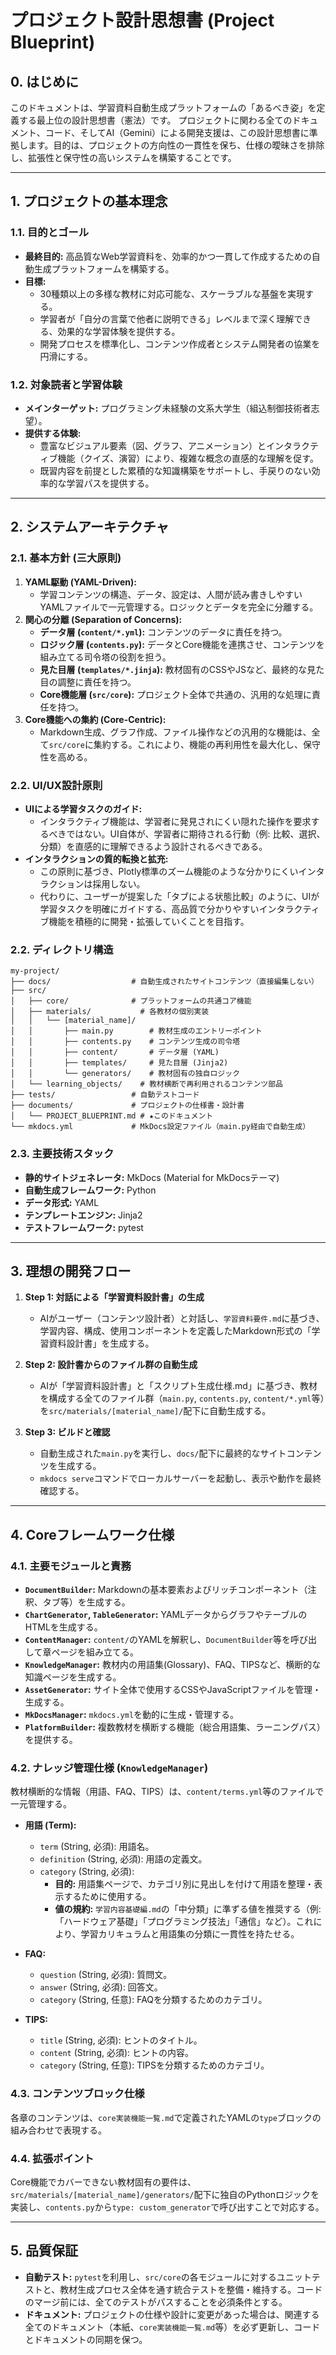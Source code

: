 # プロジェクト設計思想書 (Project Blueprint)

## 0. はじめに

このドキュメントは、学習資料自動生成プラットフォームの「あるべき姿」を定義する最上位の設計思想書（憲法）です。
プロジェクトに関わる全てのドキュメント、コード、そしてAI（Gemini）による開発支援は、この設計思想書に準拠します。目的は、プロジェクトの方向性の一貫性を保ち、仕様の曖昧さを排除し、拡張性と保守性の高いシステムを構築することです。

---

## 1. プロジェクトの基本理念

### 1.1. 目的とゴール

- **最終目的:** 高品質なWeb学習資料を、効率的かつ一貫して作成するための自動生成プラットフォームを構築する。
- **目標:**
    - 30種類以上の多様な教材に対応可能な、スケーラブルな基盤を実現する。
    - 学習者が「自分の言葉で他者に説明できる」レベルまで深く理解できる、効果的な学習体験を提供する。
    - 開発プロセスを標準化し、コンテンツ作成者とシステム開発者の協業を円滑にする。

### 1.2. 対象読者と学習体験

- **メインターゲット:** プログラミング未経験の文系大学生（組込制御技術者志望）。
- **提供する体験:**
    - 豊富なビジュアル要素（図、グラフ、アニメーション）とインタラクティブ機能（クイズ、演習）により、複雑な概念の直感的な理解を促す。
    - 既習内容を前提とした累積的な知識構築をサポートし、手戻りのない効率的な学習パスを提供する。

---

## 2. システムアーキテクチャ

### 2.1. 基本方針 (三大原則)

1.  **YAML駆動 (YAML-Driven):**
    - 学習コンテンツの構造、データ、設定は、人間が読み書きしやすいYAMLファイルで一元管理する。ロジックとデータを完全に分離する。
2.  **関心の分離 (Separation of Concerns):**
    - **データ層 (`content/*.yml`):** コンテンツのデータに責任を持つ。
    - **ロジック層 (`contents.py`):** データとCore機能を連携させ、コンテンツを組み立てる司令塔の役割を担う。
    - **見た目層 (`templates/*.jinja`):** 教材固有のCSSやJSなど、最終的な見た目の調整に責任を持つ。
    - **Core機能層 (`src/core`):** プロジェクト全体で共通の、汎用的な処理に責任を持つ。
3.  **Core機能への集約 (Core-Centric):**
    - Markdown生成、グラフ作成、ファイル操作などの汎用的な機能は、全て`src/core`に集約する。これにより、機能の再利用性を最大化し、保守性を高める。

### 2.2. UI/UX設計原則

- **UIによる学習タスクのガイド:**
    - インタラクティブ機能は、学習者に発見されにくい隠れた操作を要求するべきではない。UI自体が、学習者に期待される行動（例: 比較、選択、分類）を直感的に理解できるよう設計されるべきである。
- **インタラクションの質的転換と拡充:**
    - この原則に基づき、Plotly標準のズーム機能のような分かりにくいインタラクションは採用しない。
    - 代わりに、ユーザーが提案した「タブによる状態比較」のように、UIが学習タスクを明確にガイドする、高品質で分かりやすいインタラクティブ機能を積極的に開発・拡張していくことを目指す。

### 2.2. ディレクトリ構造

```
my-project/
├── docs/                  # 自動生成されたサイトコンテンツ（直接編集しない）
├── src/
│   ├── core/              # プラットフォームの共通コア機能
│   ├── materials/           # 各教材の個別実装
│   │   └── [material_name]/
│   │       ├── main.py        # 教材生成のエントリーポイント
│   │       ├── contents.py    # コンテンツ生成の司令塔
│   │       ├── content/       # データ層 (YAML)
│   │       ├── templates/     # 見た目層 (Jinja2)
│   │       └── generators/    # 教材固有の独自ロジック
│   └── learning_objects/    # 教材横断で再利用されるコンテンツ部品
├── tests/                 # 自動テストコード
├── documents/             # プロジェクトの仕様書・設計書
│   └── PROJECT_BLUEPRINT.md # ★このドキュメント
└── mkdocs.yml             # MkDocs設定ファイル（main.py経由で自動生成）
```

### 2.3. 主要技術スタック

- **静的サイトジェネレータ:** MkDocs (Material for MkDocsテーマ)
- **自動生成フレームワーク:** Python
- **データ形式:** YAML
- **テンプレートエンジン:** Jinja2
- **テストフレームワーク:** pytest

---

## 3. 理想の開発フロー

1.  **Step 1: 対話による「学習資料設計書」の生成**
    - AIがユーザー（コンテンツ設計者）と対話し、`学習資料要件.md`に基づき、学習内容、構成、使用コンポーネントを定義したMarkdown形式の「学習資料設計書」を生成する。

2.  **Step 2: 設計書からのファイル群の自動生成**
    - AIが「学習資料設計書」と「スクリプト生成仕様.md」に基づき、教材を構成する全てのファイル群（`main.py`, `contents.py`, `content/*.yml`等）を`src/materials/[material_name]/`配下に自動生成する。

3.  **Step 3: ビルドと確認**
    - 自動生成された`main.py`を実行し、`docs/`配下に最終的なサイトコンテンツを生成する。
    - `mkdocs serve`コマンドでローカルサーバーを起動し、表示や動作を最終確認する。

---

## 4. Coreフレームワーク仕様

### 4.1. 主要モジュールと責務

- **`DocumentBuilder`:** Markdownの基本要素およびリッチコンポーネント（注釈、タブ等）を生成する。
- **`ChartGenerator`, `TableGenerator`:** YAMLデータからグラフやテーブルのHTMLを生成する。
- **`ContentManager`:** `content/`のYAMLを解釈し、`DocumentBuilder`等を呼び出して章ページを組み立てる。
- **`KnowledgeManager`:** 教材内の用語集(Glossary)、FAQ、TIPSなど、横断的な知識ページを生成する。
- **`AssetGenerator`:** サイト全体で使用するCSSやJavaScriptファイルを管理・生成する。
- **`MkDocsManager`:** `mkdocs.yml`を動的に生成・管理する。
- **`PlatformBuilder`:** 複数教材を横断する機能（総合用語集、ラーニングパス）を提供する。

### 4.2. ナレッジ管理仕様 (`KnowledgeManager`)

教材横断的な情報（用語、FAQ、TIPS）は、`content/terms.yml`等のファイルで一元管理する。

- **用語 (Term):**
    - `term` (String, 必須): 用語名。
    - `definition` (String, 必須): 用語の定義文。
    - `category` (String, 必須):
        - **目的:** 用語集ページで、カテゴリ別に見出しを付けて用語を整理・表示するために使用する。
        - **値の規約:** `学習内容基礎編.md`の「中分類」に準ずる値を推奨する（例: 「ハードウェア基礎」「プログラミング技法」「通信」など）。これにより、学習カリキュラムと用語集の分類に一貫性を持たせる。

- **FAQ:**
    - `question` (String, 必須): 質問文。
    - `answer` (String, 必須): 回答文。
    - `category` (String, 任意): FAQを分類するためのカテゴリ。

- **TIPS:**
    - `title` (String, 必須): ヒントのタイトル。
    - `content` (String, 必須): ヒントの内容。
    - `category` (String, 任意): TIPSを分類するためのカテゴリ。

### 4.3. コンテンツブロック仕様

各章のコンテンツは、`core実装機能一覧.md`で定義されたYAMLの`type`ブロックの組み合わせで表現する。

### 4.4. 拡張ポイント

Core機能でカバーできない教材固有の要件は、`src/materials/[material_name]/generators/`配下に独自のPythonロジックを実装し、`contents.py`から`type: custom_generator`で呼び出すことで対応する。

---

## 5. 品質保証

- **自動テスト:** `pytest`を利用し、`src/core`の各モジュールに対するユニットテストと、教材生成プロセス全体を通す統合テストを整備・維持する。コードのマージ前には、全てのテストがパスすることを必須条件とする。
- **ドキュメント:** プロジェクトの仕様や設計に変更があった場合は、関連する全てのドキュメント（本紙、`core実装機能一覧.md`等）を必ず更新し、コードとドキュメントの同期を保つ。
